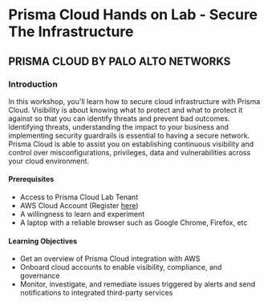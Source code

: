 # Prisma Cloud Hands on Lab - Secure The Infrastructure
## PRISMA CLOUD BY PALO ALTO NETWORKS

### Introduction
In this workshop, you'll learn how to secure cloud infrastructure with Prisma Cloud. Visibility is about knowing what to protect and what to protect it against so that you can identify threats and prevent bad outcomes. Identifying threats, understanding the impact to your business and implementing security guardrails is essential to having a secure network. Prisma Cloud is able to assist you on establishing continuous visibility and control over misconfigurations, privileges, data and vulnerabilities across your cloud environment.

#### Prerequisites
* Access to Prisma Cloud Lab Tenant
* AWS Cloud Account (Register [here](https://aws.amazon.com/resources/create-account/))
* A willingness to learn and experiment
* A laptop with a reliable browser such as Google Chrome, Firefox, etc

#### Learning Objectives
* Get an overview of Prisma Cloud integration with AWS
* Onboard cloud accounts to enable visibility, compliance, and governance
* Monitor, investigate, and remediate issues triggered by alerts and send notifications to integrated third-party services